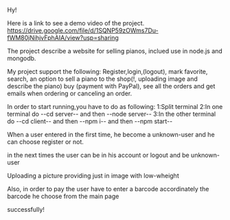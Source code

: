 Hy!

<!-- Demo -->
Here is a link to see a demo video of the project.
https://drive.google.com/file/d/1SQNP59zOWms7Du-fWM80jNihjvFphAIA/view?usp=sharing


The project describe a website for selling pianos,
inclued use in node.js and mongodb.


<!-- The options are: -->

My project support the following:
Register,login,(logout),
mark favorite, search,
an option to sell a piano to the shop(!, uploading image and describe the piano)
buy (payment with PayPal), see all the orders and get emails when ordering or canceling an order.



<!--How to run the project?-->

In order to start running,you have to do as following:
1:Split terminal
2:In one terminal do --cd server-- and then --node server--
3:In the other terminal do --cd client-- and then --npm i-- and then --npm start--



<!-- Pay attention! -->
When a user entered in the first time,
he become a unknown-user
and he can choose register or not.

in the next times the user can be in his account or 
logout and be unknown-user

Uploading a picture providing just in image with low-wheight

Also, in order to pay the user have to enter a barcode accordinately 
the barcode he choose from the main page

successfully!